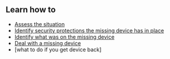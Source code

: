 ## Learn how to
- [Assess the situation](en/topics/practice-1-emergencies/3-seized-devices/3-1-learn.md)
- [Identify security protections the missing device has in place](en/topics/practice-1-emergencies/3-seized-devices/3-2-learn.md)
- [Identify what was on the missing device](en/topics/practice-1-emergencies/3-seized-devices/3-3-learn.md)
- [Deal with a missing device](en/topics/practice-1-emergencies/3-seized-devices/3-4-learn.md)
- [what to do if you get device back]
